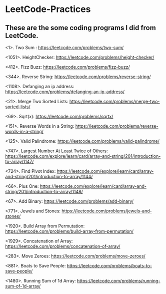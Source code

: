 # LeetCode-Practices

These are the some coding programs I did from LeetCode.
-----------------------------------------------------------------------------------------------------------------------------------------------------------------------------

<1>. Two Sum : https://leetcode.com/problems/two-sum/

<1051>. HeightChecker: https://leetcode.com/problems/height-checker/

<412>. Fizz Buzz: https://leetcode.com/problems/fizz-buzz/

<344>. Reverse String: https://leetcode.com/problems/reverse-string/

<1108>. Defanging an ip address: https://leetcode.com/problems/defanging-an-ip-address/

<21>. Merge Two Sorted Lists: https://leetcode.com/problems/merge-two-sorted-lists/

<69>. Sqrt(x): https://leetcode.com/problems/sqrtx/

<151>. Reverse Words in a String: https://leetcode.com/problems/reverse-words-in-a-string/

<125>. Valid Palindrome: https://leetcode.com/problems/valid-palindrome/

<747>. Largest Number At Least Twice of Others: https://leetcode.com/explore/learn/card/array-and-string/201/introduction-to-array/1147/

<724>. Find Pivot Index: https://leetcode.com/explore/learn/card/array-and-string/201/introduction-to-array/1144/

<66>. Plus One: https://leetcode.com/explore/learn/card/array-and-string/201/introduction-to-array/1148/

<67>. Add Binary: https://leetcode.com/problems/add-binary/

<771>. Jewels and Stones: https://leetcode.com/problems/jewels-and-stones/

<1920>. Build Array from Permutation: https://leetcode.com/problems/build-array-from-permutation/

<1929>. Concatenation of Array: https://leetcode.com/problems/concatenation-of-array/

<283>. Move Zeroes: https://leetcode.com/problems/move-zeroes/

<881>. Boats to Save People: https://leetcode.com/problems/boats-to-save-people/

<1480>. Running Sum of 1d Array: https://leetcode.com/problems/running-sum-of-1d-array/
